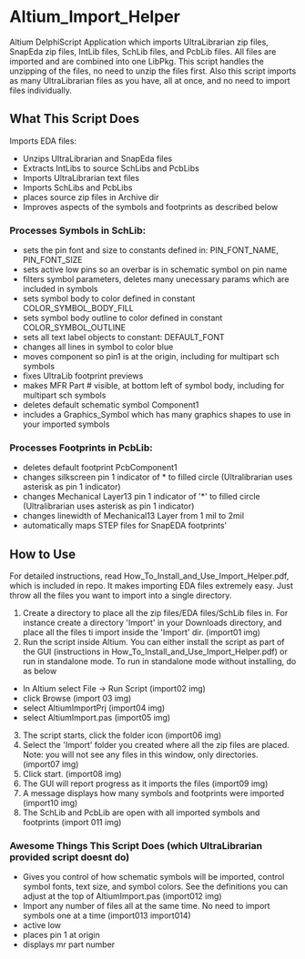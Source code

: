 # Altium_Import_Helper
Altium DelphiScript Application which imports UltraLibrarian zip files, SnapEda zip files, IntLib files, SchLib files, and PcbLib files. All files are imported and are combined into one LibPkg. This script handles the unzipping of the files, no need to unzip the files first. Also this script imports as many UltraLibrarian files as you have, all at once, and no need to import files individually.

## What This Script Does
Imports EDA files:
  - Unzips UltraLibrarian and SnapEda files
  - Extracts IntLibs to source SchLibs and PcbLibs
  - Imports UltraLibrarian text files
  - Imports SchLibs and PcbLibs
  - places source zip files in Archive dir
  - Improves aspects of the symbols and footprints as described below

### Processes Symbols in SchLib:
  - sets the pin font and size to constants defined in:  PIN_FONT_NAME, PIN_FONT_SIZE
  - sets active low pins so an overbar is in schematic symbol on pin name
  - filters symbol parameters, deletes many unecessary params which are included in symbols
  - sets symbol body to color defined in constant COLOR_SYMBOL_BODY_FILL
  - sets symbol body outline to color defined in constant COLOR_SYMBOL_OUTLINE
  - sets all text label objects to constant: DEFAULT_FONT
  - changes all lines in symbol to color blue
  - moves component so pin1 is at the origin, including for multipart sch symbols
  - fixes UltraLib footprint previews
  - makes MFR Part # visible, at bottom left of symbol body, including for multipart sch symbols
  - deletes default schematic symbol Component1
  - includes a Graphics_Symbol which has many graphics shapes to use in your imported symbols

### Processes Footprints in PcbLib:
  - deletes default footprint PcbComponent1
  - changes silkscreen pin 1 indicator of * to filled circle (Ultralibrarian uses asterisk as pin 1 indicator)
  - changes Mechanical Layer13 pin 1 indicator of '*' to filled circle (Ultralibrarian uses asterisk as pin 1 indicator)
  - changes linewidth of Mechanical13 Layer from 1 mil to 2mil
  - automatically maps STEP files for SnapEDA footprints'

## How to Use
For detailed instructions, read How_To_Install_and_Use_Import_Helper.pdf, which is included in repo. It makes importing EDA files extremely easy. Just throw all the files you want to import into a single directory.
1. Create a directory to place all the zip files/EDA files/SchLib files in. For instance create a directory 'Import' in your Downloads directory, and place all the files ti import inside the 'Import' dir. (import01 img)
2. Run the script inside Altium. You can either install the script as part of the GUI (instructions in How_To_Install_and_Use_Import_Helper.pdf) or run in standalone mode. To run in standalone mode without installing, do as below
 - In Altium select File -> Run Script (import02 img)
 - click Browse (import 03 img)
 - select AltiumImportPrj (import04 img)
 - select AltiumImport.pas (import05 img)
3. The script starts, click the folder icon (import06 img)
4. Select the 'Import' folder you created where all the zip files are placed. Note: you will not see any files in this window, only directories. (import07 img)
5. Click start. (import08 img)
6. The GUI will report progress as it imports the files (import09 img)
7. A message displays how many symbols and footprints were imported (import10 img)
8. The SchLib and PcbLib are open with all imported symbols and footprints (import 011 img)

### Awesome Things This Script Does (which UltraLibrarian provided script doesnt do)
  - Gives you control of how schematic symbols will be imported, control symbol fonts, text size, and symbol colors. See the definitions you can adjust at the top of AltiumImport.pas (import012 img)
  - Import any number of files all at the same time. No need to import symbols one at a time (import013 import014)
  - active low
  - places pin 1 at origin
  - displays mr part number
